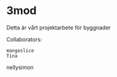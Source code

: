# 3mod

Detta är vårt projektarbete för byggnader

Collaborators:

	mangoslice
	Tina
  nellysimon


